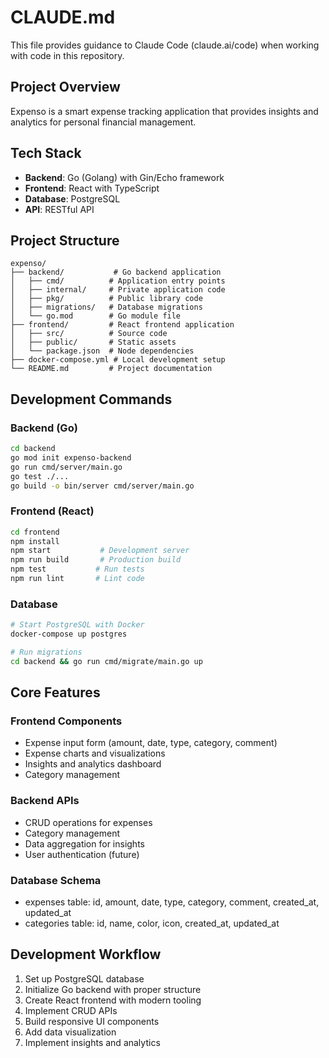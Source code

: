 # CLAUDE.md

This file provides guidance to Claude Code (claude.ai/code) when working with code in this repository.

## Project Overview

Expenso is a smart expense tracking application that provides insights and analytics for personal financial management.

## Tech Stack

- **Backend**: Go (Golang) with Gin/Echo framework
- **Frontend**: React with TypeScript
- **Database**: PostgreSQL
- **API**: RESTful API

## Project Structure

```
expenso/
├── backend/           # Go backend application
│   ├── cmd/          # Application entry points
│   ├── internal/     # Private application code
│   ├── pkg/          # Public library code
│   ├── migrations/   # Database migrations
│   └── go.mod        # Go module file
├── frontend/         # React frontend application
│   ├── src/          # Source code
│   ├── public/       # Static assets
│   └── package.json  # Node dependencies
├── docker-compose.yml # Local development setup
└── README.md         # Project documentation
```

## Development Commands

### Backend (Go)
```bash
cd backend
go mod init expenso-backend
go run cmd/server/main.go
go test ./...
go build -o bin/server cmd/server/main.go
```

### Frontend (React)
```bash
cd frontend
npm install
npm start           # Development server
npm run build       # Production build
npm test           # Run tests
npm run lint       # Lint code
```

### Database
```bash
# Start PostgreSQL with Docker
docker-compose up postgres

# Run migrations
cd backend && go run cmd/migrate/main.go up
```

## Core Features

### Frontend Components
- Expense input form (amount, date, type, category, comment)
- Expense charts and visualizations
- Insights and analytics dashboard
- Category management

### Backend APIs
- CRUD operations for expenses
- Category management
- Data aggregation for insights
- User authentication (future)

### Database Schema
- expenses table: id, amount, date, type, category, comment, created_at, updated_at
- categories table: id, name, color, icon, created_at, updated_at

## Development Workflow

1. Set up PostgreSQL database
2. Initialize Go backend with proper structure
3. Create React frontend with modern tooling
4. Implement CRUD APIs
5. Build responsive UI components
6. Add data visualization
7. Implement insights and analytics